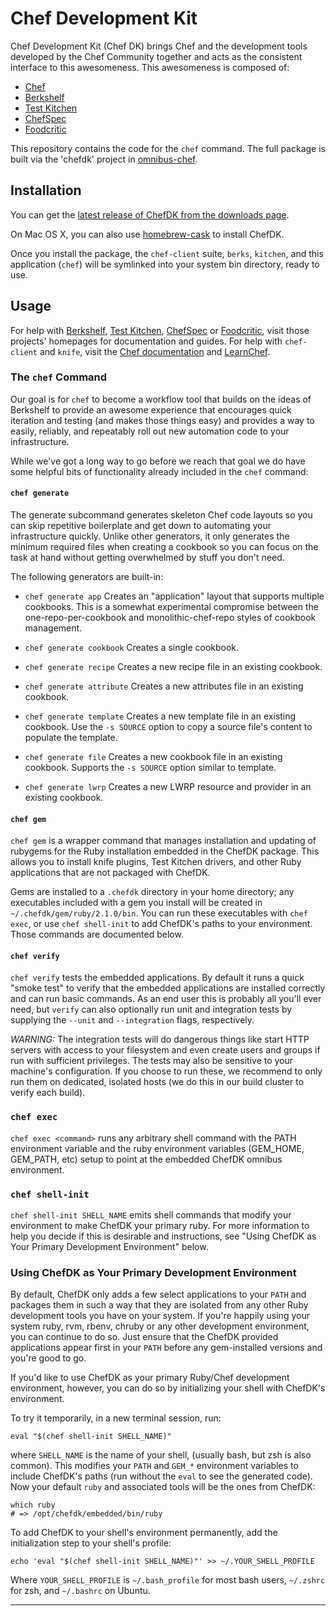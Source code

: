 # Chef Development Kit

Chef Development Kit (Chef DK) brings Chef and the development tools developed by the Chef Community together and acts as the consistent interface to this awesomeness. This awesomeness is composed of:

* [Chef][]
* [Berkshelf][]
* [Test Kitchen][]
* [ChefSpec][]
* [Foodcritic][]

This repository contains the code for the `chef` command. The full
package is built via the 'chefdk' project in
[omnibus-chef](https://github.com/opscode/omnibus-chef).

## Installation

You can get the [latest release of ChefDK from the downloads page][ChefDK].

On Mac OS X, you can also use [homebrew-cask](http://caskroom.io)
to install ChefDK.

Once you install the package, the `chef-client` suite, `berks`,
`kitchen`, and this application (`chef`) will be symlinked into your
system bin directory, ready to use.

## Usage

For help with [Berkshelf][], [Test Kitchen][], [ChefSpec][] or [Foodcritic][],
visit those projects' homepages for documentation and guides. For help with
`chef-client` and `knife`, visit the [Chef documentation][]
and [LearnChef][].

### The `chef` Command

Our goal is for `chef` to become a workflow tool that builds on the
ideas of Berkshelf to provide an awesome experience that encourages
quick iteration and testing (and makes those things easy) and provides a
way to easily, reliably, and repeatably roll out new automation code to
your infrastructure.

While we've got a long way to go before we reach that goal we do have
some helpful bits of functionality already included in the `chef`
command:

#### `chef generate`
The generate subcommand generates skeleton Chef code
layouts so you can skip repetitive boilerplate and get down to
automating your infrastructure quickly. Unlike other generators, it only
generates the minimum required files when creating a cookbook so you can
focus on the task at hand without getting overwhelmed by stuff you don't
need.

The following generators are built-in:

* `chef generate app` Creates an "application" layout that supports
multiple cookbooks. This is a somewhat experimental compromise between
the one-repo-per-cookbook and monolithic-chef-repo styles of cookbook
management.

* `chef generate cookbook` Creates a single cookbook.
* `chef generate recipe` Creates a new recipe file in an existing
cookbook.
* `chef generate attribute` Creates a new attributes file in an existing
cookbook.
* `chef generate template` Creates a new template file in an existing
cookbook. Use the `-s SOURCE` option to copy a source file's content to
populate the template.
* `chef generate file` Creates a new cookbook file in an existing
cookbook. Supports the `-s SOURCE` option similar to template.
* `chef generate lwrp` Creates a new LWRP resource and provider in an
existing cookbook.

#### `chef gem`
`chef gem` is a wrapper command that manages installation and updating
of rubygems for the Ruby installation embedded in the ChefDK package.
This allows you to install knife plugins, Test Kitchen drivers, and
other Ruby applications that are not packaged with ChefDK.

Gems are installed to a `.chefdk` directory in your home directory; any
executables included with a gem you install will be created in
`~/.chefdk/gem/ruby/2.1.0/bin`. You can run these executables with
`chef exec`, or use `chef shell-init` to add ChefDK's paths to your
environment. Those commands are documented below.

#### `chef verify`
`chef verify` tests the embedded applications. By default it runs a
quick "smoke test" to verify that the embedded applications are
installed correctly and can run basic commands. As an end user this is
probably all you'll ever need, but `verify` can also optionally run unit
and integration tests by supplying the `--unit` and `--integration`
flags, respectively.

*WARNING:* The integration tests will do dangerous things like start
HTTP servers with access to your filesystem and even create users and
groups if run with sufficient privileges. The tests may also be
sensitive to your machine's configuration. If you choose to run these,
we recommend to only run them on dedicated, isolated hosts (we do this
in our build cluster to verify each build).

### `chef exec`
`chef exec <command>` runs any arbitrary shell command with the PATH
environment variable and the ruby environment variables (GEM_HOME,
GEM_PATH, etc) setup to point at the embedded ChefDK omnibus environment.

### `chef shell-init`
`chef shell-init SHELL_NAME` emits shell commands that modify your
environment to make ChefDK your primary ruby. For more information to
help you decide if this is desirable and instructions, see "Using ChefDK
as Your Primary Development Environment" below.

### Using ChefDK as Your Primary Development Environment

By default, ChefDK only adds a few select applications to your `PATH`
and packages them in such a way that they are isolated from any other
Ruby development tools you have on your system. If you're happily using
your system ruby, rvm, rbenv, chruby or any other development
environment, you can continue to do so. Just ensure that the ChefDK
provided applications appear first in your `PATH` before any
gem-installed versions and you're good to go.

If you'd like to use ChefDK as your primary Ruby/Chef development
environment, however, you can do so by initializing your shell with
ChefDK's environment.

To try it temporarily, in a new terminal session, run:

    eval "$(chef shell-init SHELL_NAME)"

where `SHELL_NAME` is the name of your shell, (usually bash, but zsh is
also common). This modifies your `PATH` and `GEM_*` environment
variables to include ChefDK's paths (run without the `eval` to see the
generated code). Now your default `ruby` and associated tools will be
the ones from ChefDK:

    which ruby
    # => /opt/chefdk/embedded/bin/ruby

To add ChefDK to your shell's environment permanently, add the
initialization step to your shell's profile:

    echo 'eval "$(chef shell-init SHELL_NAME)"' >> ~/.YOUR_SHELL_PROFILE

Where `YOUR_SHELL_PROFILE` is `~/.bash_profile` for most bash users,
`~/.zshrc` for zsh, and `~/.bashrc` on Ubuntu.

- - -

[Berkshelf]: http://berkshelf.com "Berkshelf"
[Chef]: https://www.getchef.com "Chef"
[ChefDK]: https://www.getchef.com/downloads/chef-dk "Chef Development Kit"
[Chef Documentation]: http://docs.opscode.com "Chef Documentation"
[ChefSpec]: http://chefspec.org "ChefSpec"
[Foodcritic]: http://foodcritic.io "Foodcritic"
[LearnChef]: (https://learnchef.opscode.com). "#learnchef"
[Test Kitchen]: http://kitchen.ci "Test Kitchen"
